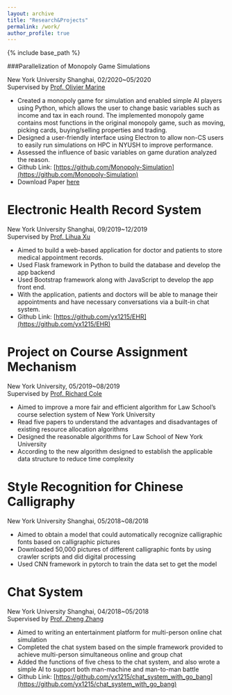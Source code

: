 ```yaml
---
layout: archive
title: "Research&Projects"
permalink: /work/
author_profile: true
---
```


{% include base_path %}

###Parallelization of Monopoly Game Simulations

New York University Shanghai, 02/2020~05/2020  
Supervised by [Prof. Olivier Marine](https://shanghai.nyu.edu/academics/faculty/directory/olivier-marin)
* Created a monopoly game for simulation and enabled simple AI players using Python, 
  which allows the user to change basic variables such as income and tax in each round. 
  The implemented monopoly game contains most functions in the original monopoly game, 
  such as moving, picking cards, buying/selling properties and trading.
* Designed a user-friendly interface using Electron to allow non-CS users to 
  easily run simulations on HPC in NYUSH to improve performance.
* Assessed the influence of basic variables on game duration analyzed the reason.
* Github Link: [https://github.com/Monopoly-Simulation](https://github.com/Monopoly-Simulation)
* Download Paper [here](https://yx1215.github.io/files/monopoly_paper.pdf)

Electronic Health Record System
======
New York University Shanghai, 09/2019~12/2019  
Supervised by [Prof. Lihua Xu](https://shanghai.nyu.edu/academics/faculty/directory/lihua-xu)
* Aimed to build a web-based application for doctor and patients to store medical appointment records. 
* Used Flask framework in Python to build the database and develop the app backend
* Used Bootstrap framework along with JavaScript to develop the app front end.
* With the application, patients and doctors will be able to manage their appointments and have necessary conversations via a built-in chat system.
* Github Link: [https://github.com/yx1215/EHR](https://github.com/yx1215/EHR)

Project on Course Assignment Mechanism
======
New York University, 05/2019~08/2019  
Supervised by [Prof. Richard Cole](https://cs.nyu.edu/cole/)
* Aimed to improve a more fair and efficient algorithm for Law School’s course selection system of New York University  
* Read five papers to understand the advantages and disadvantages of existing resource allocation algorithms 
* Designed the reasonable algorithms for Law School of New York University  
* According to the new algorithm designed to establish the applicable data structure to reduce time complexity 

Style Recognition for Chinese Calligraphy
======
New York University Shanghai, 05/2018~08/2018  
* Aimed to obtain a model that could automatically recognize calligraphic fonts based on calligraphic pictures 
* Downloaded 50,000 pictures of different calligraphic fonts by using crawler scripts and did digital processing 
* Used CNN framework in pytorch to train the data set to get the model 

Chat System
======
New York University Shanghai, 04/2018~05/2018  
Supervised by [Prof. Zheng Zhang](https://shanghai.nyu.edu/academics/faculty/directory/zheng-zhang)
* Aimed to writing an entertainment platform for multi-person online chat simulation 
* Completed the chat system based on the simple framework provided to achieve multi-person simultaneous online and group chat  
* Added the functions of five chess to the chat system, and also wrote a simple AI to support both man-machine and man-to-man battle 
* Github Link: [https://github.com/yx1215/chat_system_with_go_bang](https://github.com/yx1215/chat_system_with_go_bang)
